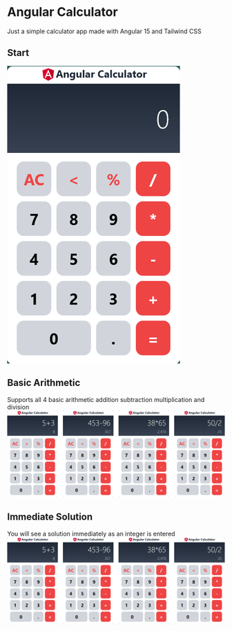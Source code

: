 # Angular Calculator

Just a simple calculator app made with Angular 15 and Tailwind CSS

## Start
![Screenshot](Screenshots/ss1.png)

## Basic Arithmetic
Supports all 4 basic arithmetic addition subtraction multiplication and division
![Screenshot](Screenshots/angcalc1.png)

## Immediate Solution
You will see a solution immediately as an integer is entered
![Screenshot](Screenshots/angcalc1.png)
